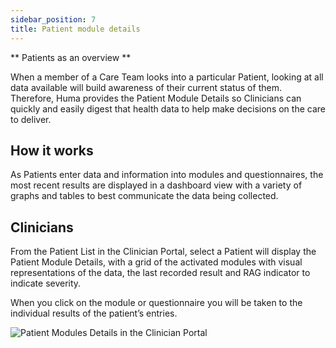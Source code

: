 ```yaml
---
sidebar_position: 7
title: Patient module details  
---
```


** Patients as an overview **

When a member of a Care Team looks into a particular Patient, looking at all data available will build awareness of their current status of them. Therefore, Huma provides the Patient Module Details so Clinicians can quickly and easily digest that health data to help make decisions on the care to deliver.

## How it works

As Patients enter data and information into modules and questionnaires, the most recent results are displayed in a dashboard view with a variety of graphs and tables to best communicate the data being collected.

## Clinicians

From the Patient List in the Clinician Portal, select a Patient will display the Patient Module Details, with a grid of the activated modules with visual representations of the data, the last recorded result and RAG indicator to indicate severity.

When you click on the module or questionnaire you will be taken to the individual results of the patient’s entries.

![Patient Modules Details in the Clinician Portal](./assets/cp-patient-module-details.gif)